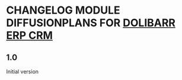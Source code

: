 # CHANGELOG MODULE DIFFUSIONPLANS FOR [DOLIBARR ERP CRM](https://www.dolibarr.org)

## 1.0

Initial version
